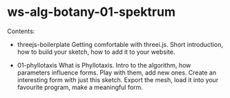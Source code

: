 # ws-alg-botany-01-spektrum

Contents:

- threejs-boilerplate
Getting comfortable with threei.js. Short introduction, how to build your sketch, how to add it to your website.

- 01-phyllotaxis
What is Phyllotaxis. Intro to the algorithm, how parameters influence forms. Play with them, add new ones.
Create an interesting form with just this sketch. Export the mesh, load it into your favourite program, make a meaningful form.


